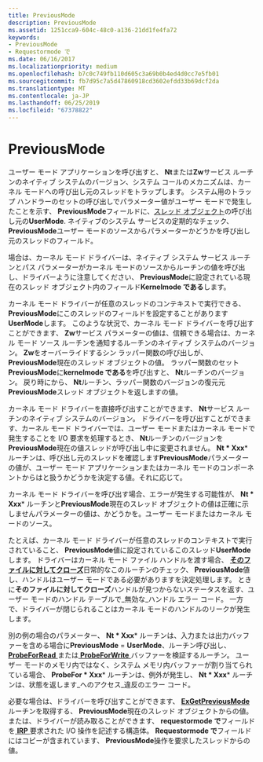 ```yaml
---
title: PreviousMode
description: PreviousMode
ms.assetid: 1251cca9-604c-48c0-a136-21dd1fe4fa72
keywords:
- PreviousMode
- Requestormode で
ms.date: 06/16/2017
ms.localizationpriority: medium
ms.openlocfilehash: b7c0c749fb110d605c3a69b0b4ed4d0cc7e5fb01
ms.sourcegitcommit: fb7d95c7a5d47860918cd3602efdd33b69dcf2da
ms.translationtype: MT
ms.contentlocale: ja-JP
ms.lasthandoff: 06/25/2019
ms.locfileid: "67378822"
---
```

# <a name="previousmode"></a>PreviousMode


ユーザー モード アプリケーションを呼び出すと、 **Nt**または**Zw**サービス ルーチンのネイティブ システムのバージョン、システム コールのメカニズムは、カーネル モードへの呼び出し元のスレッドをトラップします。 システム用のトラップ ハンドラーのセットの呼び出しでパラメーター値がユーザー モードで発生したことを示す、 **PreviousMode**フィールドに、[スレッド オブジェクト](introduction-to-thread-objects.md)の呼び出し元の**UserMode**. ネイティブのシステム サービスの定期的なチェック、 **PreviousMode**ユーザー モードのソースからパラメーターかどうかを呼び出し元のスレッドのフィールド。

場合は、カーネル モード ドライバーは、ネイティブ システム サービス ルーチンとパス パラメーターがカーネル モードのソースからルーチンの値を呼び出し、ドライバーように注意してください、 **PreviousMode**に設定されている現在のスレッド オブジェクト内のフィールド**Kernelmode である**します。

カーネル モード ドライバーが任意のスレッドのコンテキストで実行できる、 **PreviousMode**にこのスレッドのフィールドを設定することがあります**UserMode**します。 このような状況で、カーネル モード ドライバーを呼び出すことができます、 **Zw**サービス パラメーターの値は、信頼できる場合は、カーネル モード ソース ルーチンを通知するルーチンのネイティブ システムのバージョン。 **Zw**をオーバーライドするシン ラッパー関数の呼び出しが、 **PreviousMode**現在のスレッド オブジェクトの値。 ラッパー関数のセット**PreviousMode**に**kernelmode である**を呼び出すと、 **Nt**ルーチンのバージョン。 戻り時にから、 **Nt**ルーチン、ラッパー関数のバージョンの復元元**PreviousMode**スレッド オブジェクトを返しますの値。

カーネル モード ドライバーを直接呼び出すことができます、 **Nt**サービス ルーチンのネイティブ システムのバージョン。 ドライバーを呼び出すことができます、カーネル モード ドライバーでは、ユーザー モードまたはカーネル モードで発生することを I/O 要求を処理するとき、 **Nt**ルーチンのバージョンを**PreviousMode**現在の値スレッドが呼び出し中に変更されません。 **Nt * Xxx*** ルーチンは、呼び出し元のスレッドを確認します**PreviousMode**パラメーターの値が、ユーザー モード アプリケーションまたはカーネル モードのコンポーネントからはと扱うかどうかを決定する値。それに応じて。

カーネル モード ドライバーを呼び出す場合、エラーが発生する可能性が、 **Nt * Xxx*** ルーチンと**PreviousMode**現在のスレッド オブジェクトの値は正確に示しませんパラメーターの値は、かどうかを。ユーザー モードまたはカーネル モードのソース。

たとえば、カーネル モード ドライバーが任意のスレッドのコンテキストで実行されていること、 **PreviousMode**値に設定されているこのスレッド**UserMode**します。 ドライバーはカーネル モード ファイル ハンドルを渡す場合、 [**そのファイルに対してクローズ**](https://docs.microsoft.com/windows-hardware/drivers/ddi/content/ntifs/nf-ntifs-ntclose)日常的なこのルーチンのチェック、 **PreviousMode**値し、ハンドルはユーザー モードである必要がありますを決定処理します。 ときに**そのファイルに対してクローズ**ハンドルが見つからないステータスを返す、ユーザー モードのハンドル テーブルで\_無効な\_ハンドル エラー コード。 一方で、ドライバーが閉じられることはカーネル モードのハンドルのリークが発生します。

別の例の場合のパラメーター、 **Nt * Xxx*** ルーチンは、入力または出力バッファーを含める場合に**PreviousMode** = **UserMode**、ルーチン呼び出し、 [ **ProbeForRead** ](https://docs.microsoft.com/windows-hardware/drivers/ddi/content/wdm/nf-wdm-probeforread)または[ **ProbeForWrite** ](https://docs.microsoft.com/windows-hardware/drivers/ddi/content/wdm/nf-wdm-probeforwrite)バッファーを検証するルーチン。 ユーザー モードのメモリ内ではなく、システム メモリ内バッファーが割り当てられている場合、 **ProbeFor * Xxx*** ルーチンは、例外が発生し、 **Nt * Xxx*** ルーチンは、状態を返します\_へのアクセス\_違反のエラー コード。

必要な場合は、ドライバーを呼び出すことができます、 [ **ExGetPreviousMode** ](https://docs.microsoft.com/windows-hardware/drivers/ddi/content/wdm/nf-wdm-exgetpreviousmode)ルーチンを取得する、 **PreviousMode**現在のスレッド オブジェクトからの値。 または、ドライバーが読み取ることができます、 **requestormode で**フィールドを[ **IRP** ](https://docs.microsoft.com/windows-hardware/drivers/ddi/content/wdm/ns-wdm-_irp)要求された I/O 操作を記述する構造体。 **Requestormode で**フィールドにはコピーが含まれています、 **PreviousMode**操作を要求したスレッドからの値。

 

 




